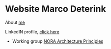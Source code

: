 # Website Marco Deterink
About [me](https://github.com/mdeterink/mdeterink.github.io/tree/1a047693c2895596146bbe72d88f8985193a560a/Pages)

LinkedIN profile, [click here](https://www.linkedin.com/in/deterink/)
- Working group [NORA Architecture Principles](https://github.com/ICTU/NORA-Werkgroep-APs)
